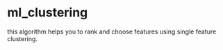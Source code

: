 # ml_clustering
this algorithm helps you to rank and choose features using single feature clustering.
